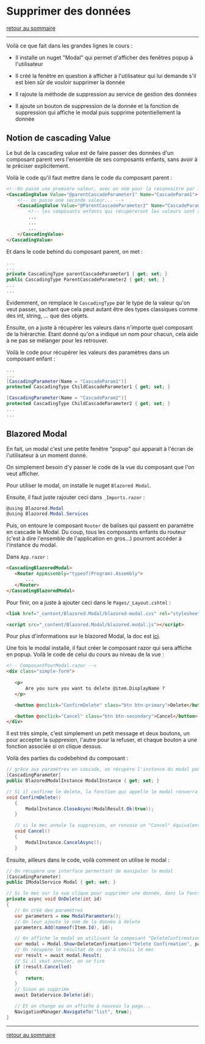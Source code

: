# Supprimer des données

[retour au sommaire](./sommaire.md)

---

Voilà ce que fait dans les grandes lignes le cours :

* Il installe un nuget "Modal" qui permet d'afficher des fenêtres popup à l'utilisateur

* Il créé la fenêtre en question à afficher à l'utilisateur qui lui demande s'il est bien sûr de vouloir supprimer la donnée

* Il rajoute la méthode de suppression au service de gestion des données

* Il ajoute un bouton de suppression de la donnée et la fonction de suppression qui affiche le modal puis supprime potentiellement la donnée

## Notion de cascading Value

Le but de la cascading value est de faire passer des données d'un composant parent vers l'ensemble de ses composants enfants, sans avoir à le préciser explicitement.

Voilà le code qu'il faut mettre dans le code du composant parent :

```html
<!--On passe une première valeur, avec un nom pour la reconnaitre par la suite -->
<CascadingValue Value="@parentCascadeParameter1" Name="CascadeParam1">
    <!-- on passe une seconde valeur... -->
    <CascadingValue Value="@ParentCascadeParameter2" Name="CascadeParam2">
        <!-- les composants enfants qui récupèreront les valeurs sont à placer ici... -->
        ...
        ...
        ...
    </CascadingValue>
</CascadingValue>

```

Et dans le code behind du composant parent, on met : 

```c#
...
...
private CascadingType parentCascadeParameter1 { get; set; }
public CascadingType ParentCascadeParameter2 { get; set; }
...
...
```

Evidemment, on remplace le `CascadingType` par le type de la valeur qu'on veut passer, sachant que cela peut autant être des types classiques comme des int, string, ... que des objets.

Ensuite, on a juste à récupérer les valeurs dans n'importe quel composant de la hiérarchie. Etant donné qu'on a indiqué un nom pour chacun, cela aide à ne pas se mélanger pour les retrouver.

Voilà le code pour récupérer les valeurs des paramètres dans un composant enfant :

```c#
...
...
[CascadingParameter(Name = "CascadeParam1")]
protected CascadingType ChildCascadeParameter1 { get; set; }

[CascadingParameter(Name = "CascadeParam2")]
protected CascadingType ChildCascadeParameter2 { get; set; }
...
...
```

## Blazored Modal

En fait, un modal c'est une petite fenêtre "popup" qui apparait à l'écran de l'utilisateur à un moment donné.

On simplement besoin d'y passer le code de la vue du composant que l'on veut afficher.

Pour utiliser le modal, on installe le nuget `Blazored Modal`.

Ensuite, il faut juste rajouter ceci dans `_Imports.razor` :

 ```c#
@using Blazored.Modal
@using Blazored.Modal.Services
 ```

 Puis, on entoure le composant `Router` de balises qui passent en paramètre en cascade le Modal. Du coup, tous les composants enfants du routeur (c'est à dire l'ensemble de l'application en gros...) pourront accéder à l'instance du modal.

 Dans `App.razor` :

 ```html
 <CascadingBlazoredModal>
    <Router AppAssembly="typeof(Program).Assembly">
        ...
    </Router>
</CascadingBlazoredModal>
 ```

 Pour finir, on a juste à ajouter ceci dans le `Pages/_Layout.cshtml` :

 ```html
 <link href="_content/Blazored.Modal/blazored-modal.css" rel="stylesheet" />

<script src="_content/Blazored.Modal/blazored.modal.js"></script>
 ```

 Pour plus d'informations sur le blazored Modal, la doc est [ici](https://github.com/Blazored/Modal).

 Une fois le modal installé, il faut créer le composant razor qui sera affiche en popup. Voilà le code de celui du cours au niveau de la vue :

 ```html
 <!-- ComposantPourModal.razor -->
 <div class="simple-form">
    
    <p>
        Are you sure you want to delete @item.DisplayName ?
    </p>

    <button @onclick="ConfirmDelete" class="btn btn-primary">Delete</button>

    <button @onclick="Cancel" class="btn btn-secondary">Cancel</button>
</div>
 ```

 Il est très simple, c'est simplement un petit message et deux boutons, un pour accepter la suppresion, l'autre pour la refuser, et chaque bouton a une fonction associée si on clique dessus.

 Voilà des parties du codebehind du composant :

 ```c#
 // grâce aux paramètres en cascade, on récupère l'instance du modal pour l'utiliser
 [CascadingParameter]
public BlazoredModalInstance ModalInstance { get; set; }

// Si il confirme le delete, la fonction qui appelle le modal renverra une sorte de booléen à true
void ConfirmDelete()
    {
        ModalInstance.CloseAsync(ModalResult.Ok(true));
    }

    // si le mec annule la suppresion, on renvoie un "Cancel" équivalent à un booleen false en gros...
    void Cancel()
    {
        ModalInstance.CancelAsync();
    }
 ```

 Ensuite, ailleurs dans le code, voilà comment on utilise le modal :

 ```c#
// On récupère une interface permettant de manipuler le modal
[CascadingParameter] 
public IModalService Modal { get; set; }

// Si le mec sur la vue clique pour supprimer une donnée, dans la fonction de suppresion :
private async void OnDelete(int id)
{
    // On créé des paramètres
    var parameters = new ModalParameters();
    // On leur ajoute le nom de la donnée à delete
    parameters.Add(nameof(Item.Id), id);

    // On affiche le modal en utilisant le composant "DeleteConfirmation" que l'on a fait au dessus
    var modal = Modal.Show<DeleteConfirmation>("Delete Confirmation", parameters);
    // On récupère le résultat de ce qu'à choisi le mec
    var result = await modal.Result;
    // Si il veut annuler, on se tire
    if (result.Cancelled)
    {
        return;
    }
    // Sinon on supprime
    await DataService.Delete(id);

    // Et on change ou on affiche à nouveau la page...
    NavigationManager.NavigateTo("list", true);
}
 ```

---

[retour au sommaire](./sommaire.md)